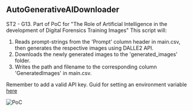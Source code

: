 
## AutoGenerativeAIDownloader
ST2 - G13. Part of PoC for "The Role of Artificial Intelligence in the development of Digital Forensics Training Images"
This script will:
1. Reads prompt-strings from the 'Prompt' column header in main.csv, then generates the respective images using DALLE2 API.
2. Downloads the newly generated images to the 'generated_images' folder.
3. Writes the path and filename to the corresponding column 'GeneratedImages' in main.csv.

Remember to add a valid API key. Guid for setting an environment variable [here](https://help.openai.com/en/articles/5112595-best-practices-for-api-key-safety)
    
![PoC](AutoGenerativeAI.gif)